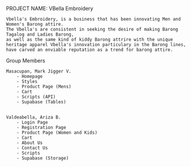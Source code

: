 PROJECT NAME: VBella Embroidery
                                                        
	Vbella's Embroidery, is a business that has been innovating Men and Women's Barong attire.
    The Vbella's are consistent in seeking the desire of making Barong Tagalog and Ladies Barong,
    as well as the same kind of kiddy Barong attrire with the unique heritage apparel Vbella's innovation particulary in the Barong lines, have carved an enviable reputation as a trend for barong attire.

Group Members

    Masacupan, Mark Jigger V.
        - Homepage
        - Styles
        - Product Page (Mens)
        - Cart
        - Scripts (API)
        - Supabase (Tables)


    Valdeabella, Ariza B.
        - Login Page
        - Registration Page
        - Product Page (Women and Kids)
        - Cart
        - About Us
        - Contact Us
        - Scripts
        - Supabase (Storage)